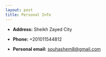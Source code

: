 ```yaml
---
layout: post
title: Personal Info
---
```


- **Address:**
Sheikh Zayed City

- **Phone:**
+201011544812

- **Personal email:** 
souhashem8@gmail.com

